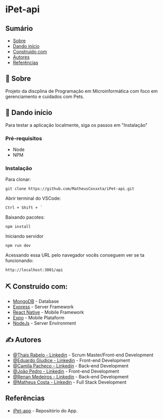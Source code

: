 # iPet-api

## Sumário

- [Sobre](#about)
- [Dando início](#getting_started)
- [Construído com](#built_using)
- [Autores](#authors)
- [Referências](#references)

## 🧐 Sobre <a name = "about"></a>

Projeto da discplina de Programação em Microinformática com foco em gerenciamento e cuidados com Pets.


## 🏁 Dando início <a name = "getting_started"></a>

Para testar a aplicação localmente, siga os passos em "Instalação"

### Pré-requisitos

- Node 
- NPM

### Instalação

Para clonar:

```
git clone https://github.com/MatheusCoxxxta/iPet-api.git
```

Abrir terminal do VSCode:

```
Ctrl + Shift + ´
```

Baixando pacotes:

```
npm install
```

Iniciando servidor

```
npm run dev
```

Acessando essa URL pelo navegador vocês conseguem ver se ta funcionando:

```
http://localhost:3001/api

```


## ⛏️ Construído com: <a name = "built_using"></a>

- [MongoDB](https://www.mongodb.com/) - Database
- [Express](https://expressjs.com/) - Server Framework
- [React Native](https://reactnative.dev) - Mobile Framework
- [Expo](https://expo.io) - Mobile Plataform
- [NodeJs](https://nodejs.org/en/) - Server Environment

## ✍️ Autores <a name = "authors"></a>

- [@Thais Rabelo - Linkedin](https://www.linkedin.com/in/thaís-rabelo-823b401a3/) - Scrum Master/Front-end Development
- [@Eduardo Giudice - Linkedin](https://www.linkedin.com/in/eduardogiudice/) - Front-end Development
- [@Camila Pacheco - Linkedin](https://www.linkedin.com/in/camila-pacheco-aba39b1b2/) - Back-end Development
- [@João Pedro - Linkedin](https://www.linkedin.com/in/jo%C3%A3o-pedro-lucchesi-roberto-545b70194/) - Front-end Development
- [@Renan Medeiros - Linkedin](https://www.linkedin.com/in/renan-alves-de-medeiros-ba956719a/) - Back-end Development
- [@Matheus Costa - Linkedin](https://www.linkedin.com/in/matheus-costa-500695187/) - Full Stack Development

## Referências <a name = "references"></a>

- [iPet-app](https://github.com/MatheusCoxxxta/ipet-app) - Repositório do App.
